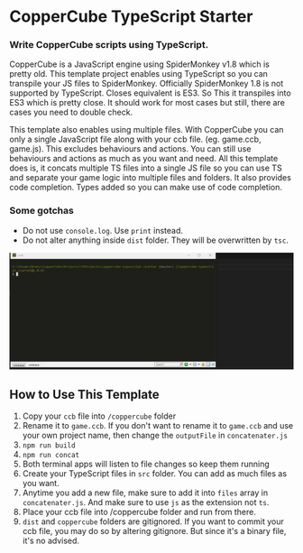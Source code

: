 # CopperCube TypeScript Starter

### Write CopperCube scripts using TypeScript.

CopperCube is a JavaScript engine using SpiderMonkey v1.8 which is pretty old. This template project enables using TypeScript so you can transpile your JS files to SpiderMonkey. Officially SpiderMonkey 1.8 is not supported by TypeScript. Closes equivalent is ES3. So This it transpiles into ES3 which is pretty close. It should work for most cases but still, there are cases you need to double check.

This template also enables using multiple files. With CopperCube you can only a single JavaScript file along with your ccb file. (eg. game.ccb, game.js). This excludes behaviours and actions. You can still use behaviours and actions as much as you want and need. All this template does is, it concats multiple TS files into a single JS file so you can use TS and separate your game logic into multiple files and folders. It also provides code completion. Types added so you can make use of code completion.

### Some gotchas

* Do not use `console.log`. Use `print` instead.
* Do not alter anything inside `dist` folder. They will be overwritten by `tsc`.

![](copperts.gif)


## How to Use This Template

1. Copy your `ccb` file into `/coppercube` folder
2. Rename it to `game.ccb`. If you don't want to rename it to `game.ccb` and use your own project name, then change the `outputFile` in `concatenater.js`
3. `npm run build`
4. `npm run concat`
5. Both terminal apps will listen to file changes so keep them running
6. Create your TypeScript files in `src` folder. You can add as much files as you want. 
7. Anytime you add a new file, make sure to add it into `files` array in `concatenater.js`. And make sure to use `js` as the extension not `ts`.
8. Place your ccb file into /coppercube folder and run from there.
9. `dist` and `coppercube` folders are gitignored. If you want to commit your ccb file, you may do so by altering gitignore. But since it's a binary file, it's no advised.